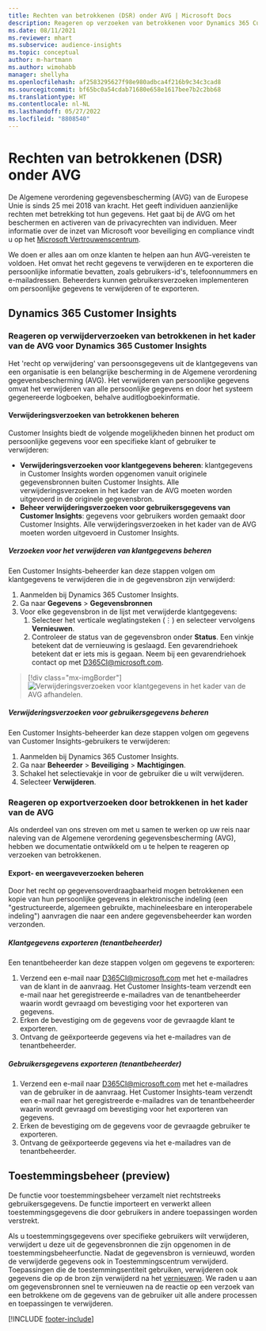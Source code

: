 ```yaml
---
title: Rechten van betrokkenen (DSR) onder AVG | Microsoft Docs
description: Reageren op verzoeken van betrokkenen voor Dynamics 365 Customer Insights.
ms.date: 08/11/2021
ms.reviewer: mhart
ms.subservice: audience-insights
ms.topic: conceptual
author: m-hartmann
ms.author: wimohabb
manager: shellyha
ms.openlocfilehash: af2583295627f98e980adbca4f216b9c34c3cad8
ms.sourcegitcommit: bf65bc0a54cdab71680e658e1617bee7b2c2bb68
ms.translationtype: HT
ms.contentlocale: nl-NL
ms.lasthandoff: 05/27/2022
ms.locfileid: "8808540"
---
```

# <a name="data-subject-rights-dsr-requests-under-gdpr"></a>Rechten van betrokkenen (DSR) onder AVG

De Algemene verordening gegevensbescherming (AVG) van de Europese Unie is sinds 25 mei 2018 van kracht. Het geeft individuen aanzienlijke rechten met betrekking tot hun gegevens. Het gaat bij de AVG om het beschermen en activeren van de privacyrechten van individuen. Meer informatie over de inzet van Microsoft voor beveiliging en compliance vindt u op het [Microsoft Vertrouwenscentrum](https://www.microsoft.com/trust-center).

We doen er alles aan om onze klanten te helpen aan hun AVG-vereisten te voldoen. Het omvat het recht gegevens te verwijderen en te exporteren die persoonlijke informatie bevatten, zoals gebruikers-id's, telefoonnummers en e-mailadressen. Beheerders kunnen gebruikersverzoeken implementeren om persoonlijke gegevens te verwijderen of te exporteren.

## <a name="dynamics-365-customer-insights"></a>Dynamics 365 Customer Insights

### <a name="responding-to-gdpr-data-subject-delete-requests-for-dynamics-365-customer-insights"></a>Reageren op verwijderverzoeken van betrokkenen in het kader van de AVG voor Dynamics 365 Customer Insights

Het 'recht op verwijdering' van persoonsgegevens uit de klantgegevens van een organisatie is een belangrijke bescherming in de Algemene verordening gegevensbescherming (AVG). Het verwijderen van persoonlijke gegevens omvat het verwijderen van alle persoonlijke gegevens en door het systeem gegenereerde logboeken, behalve auditlogboekinformatie.

#### <a name="manage-data-subject-delete-requests"></a>Verwijderingsverzoeken van betrokkenen beheren

Customer Insights biedt de volgende mogelijkheden binnen het product om persoonlijke gegevens voor een specifieke klant of gebruiker te verwijderen:

- **Verwijderingsverzoeken voor klantgegevens beheren**: klantgegevens in Customer Insights worden opgenomen vanuit originele gegevensbronnen buiten Customer Insights. Alle verwijderingsverzoeken in het kader van de AVG moeten worden uitgevoerd in de originele gegevensbron.
- **Beheer verwijderingsverzoeken voor gebruikersgegevens van Customer Insights**: gegevens voor gebruikers worden gemaakt door Customer Insights. Alle verwijderingsverzoeken in het kader van de AVG moeten worden uitgevoerd in Customer Insights.

##### <a name="manage-requests-to-delete-customer-data"></a>Verzoeken voor het verwijderen van klantgegevens beheren

Een Customer Insights-beheerder kan deze stappen volgen om klantgegevens te verwijderen die in de gegevensbron zijn verwijderd:

1. Aanmelden bij Dynamics 365 Customer Insights.
2. Ga naar **Gegevens** > **Gegevensbronnen**
3. Voor elke gegevensbron in de lijst met verwijderde klantgegevens:
   1. Selecteer het verticale weglatingsteken (&vellip;) en selecteer vervolgens **Vernieuwen**.
   2. Controleer de status van de gegevensbron onder **Status**. Een vinkje betekent dat de vernieuwing is geslaagd. Een gevarendriehoek betekent dat er iets mis is gegaan. Neem bij een gevarendriehoek contact op met D365CI@microsoft.com.

> [!div class="mx-imgBorder"]
> ![Verwijderingsverzoeken voor klantgegevens in het kader van de AVG afhandelen.](media/gdpr-data-sources.png "Verwijderingsverzoeken voor klantgegevens in het kader van de AVG afhandelen")

##### <a name="manage-delete-requests-for-user-data"></a>Verwijderingsverzoeken voor gebruikersgegevens beheren

Een Customer Insights-beheerder kan deze stappen volgen om gegevens van Customer Insights-gebruikers te verwijderen:

1. Aanmelden bij Dynamics 365 Customer Insights.
2. Ga naar **Beheerder** > **Beveiliging** > **Machtigingen**.
3. Schakel het selectievakje in voor de gebruiker die u wilt verwijderen.
4. Selecteer **Verwijderen**.

### <a name="responding-to-gdpr-data-subject-export-requests"></a>Reageren op exportverzoeken door betrokkenen in het kader van de AVG

Als onderdeel van ons streven om met u samen te werken op uw reis naar naleving van de Algemene verordening gegevensbescherming (AVG), hebben we documentatie ontwikkeld om u te helpen te reageren op verzoeken van betrokkenen.

#### <a name="manage-export-and-view-requests"></a>Export- en weergaveverzoeken beheren

Door het recht op gegevensoverdraagbaarheid mogen betrokkenen een kopie van hun persoonlijke gegevens in elektronische indeling (een "gestructureerde, algemeen gebruikte, machineleesbare en interoperabele indeling") aanvragen die naar een andere gegevensbeheerder kan worden verzonden.

##### <a name="export-customer-data-tenant-admin"></a>Klantgegevens exporteren (tenantbeheerder)

Een tenantbeheerder kan deze stappen volgen om gegevens te exporteren:

1. Verzend een e-mail naar D365CI@microsoft.com met het e-mailadres van de klant in de aanvraag. Het Customer Insights-team verzendt een e-mail naar het geregistreerde e-mailadres van de tenantbeheerder waarin wordt gevraagd om bevestiging voor het exporteren van gegevens.
2. Erken de bevestiging om de gegevens voor de gevraagde klant te exporteren.
3. Ontvang de geëxporteerde gegevens via het e-mailadres van de tenantbeheerder.

##### <a name="export-user-data-tenant-admin"></a>Gebruikersgegevens exporteren (tenantbeheerder)

1. Verzend een e-mail naar D365CI@microsoft.com met het e-mailadres van de gebruiker in de aanvraag. Het Customer Insights-team verzendt een e-mail naar het geregistreerde e-mailadres van de tenantbeheerder waarin wordt gevraagd om bevestiging voor het exporteren van gegevens.
2. Erken de bevestiging om de gegevens voor de gevraagde gebruiker te exporteren.
3. Ontvang de geëxporteerde gegevens via het e-mailadres van de tenantbeheerder.

## <a name="consent-management-preview"></a>Toestemmingsbeheer (preview)

De functie voor toestemmingsbeheer verzamelt niet rechtstreeks gebruikersgegevens. De functie importeert en verwerkt alleen toestemmingsgegevens die door gebruikers in andere toepassingen worden verstrekt.

Als u toestemmingsgegevens over specifieke gebruikers wilt verwijderen, verwijdert u deze uit de gegevensbronnen die zijn opgenomen in de toestemmingsbeheerfunctie. Nadat de gegevensbron is vernieuwd, worden de verwijderde gegevens ook in Toestemmingscentrum verwijderd. Toepassingen die de toestemmingsentiteit gebruiken, verwijderen ook gegevens die op de bron zijn verwijderd na het [vernieuwen](system.md#refresh-processes). We raden u aan om gegevensbronnen snel te vernieuwen na de reactie op een verzoek van een betrokkene om de gegevens van de gebruiker uit alle andere processen en toepassingen te verwijderen.

[!INCLUDE [footer-include](includes/footer-banner.md)]